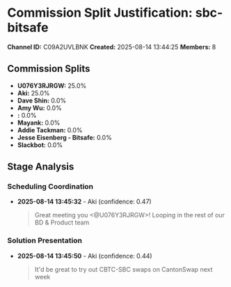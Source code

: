 # Commission Split Justification: sbc-bitsafe

**Channel ID:** C09A2UVLBNK
**Created:** 2025-08-14 13:44:25
**Members:** 8

## Commission Splits

- **U076Y3RJRGW:** 25.0%
- **Aki:** 25.0%
- **Dave Shin:** 0.0%
- **Amy Wu:** 0.0%
- **:** 0.0%
- **Mayank:** 0.0%
- **Addie Tackman:** 0.0%
- **Jesse Eisenberg - Bitsafe:** 0.0%
- **Slackbot:** 0.0%

## Stage Analysis

### Scheduling Coordination

- **2025-08-14 13:45:32** - Aki (confidence: 0.47)
  > Great meeting you <@U076Y3RJRGW>! Looping in the rest of our BD &amp; Product team

### Solution Presentation

- **2025-08-14 13:45:50** - Aki (confidence: 0.44)
  > It'd be great to try out CBTC-SBC swaps on CantonSwap next week


